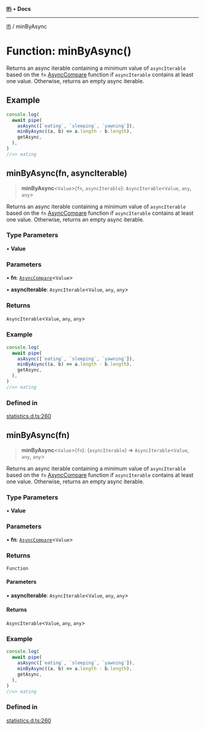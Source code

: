 [**lfi**](../readme.md) • **Docs**

---

[lfi](../globals.md) / minByAsync

# Function: minByAsync()

Returns an async iterable containing a minimum value of `asyncIterable` based on
the `fn` [AsyncCompare](../type-aliases/AsyncCompare.md) function if
`asyncIterable` contains at least one value. Otherwise, returns an empty async
iterable.

## Example

```js
console.log(
  await pipe(
    asAsync([`eating`, `sleeping`, `yawning`]),
    minByAsync((a, b) => a.length - b.length),
    getAsync,
  ),
)
//=> eating
```

## minByAsync(fn, asyncIterable)

> **minByAsync**\<`Value`\>(`fn`, `asyncIterable`): `AsyncIterable`\<`Value`,
> `any`, `any`\>

Returns an async iterable containing a minimum value of `asyncIterable` based on
the `fn` [AsyncCompare](../type-aliases/AsyncCompare.md) function if
`asyncIterable` contains at least one value. Otherwise, returns an empty async
iterable.

### Type Parameters

• **Value**

### Parameters

• **fn**: [`AsyncCompare`](../type-aliases/AsyncCompare.md)\<`Value`\>

• **asyncIterable**: `AsyncIterable`\<`Value`, `any`, `any`\>

### Returns

`AsyncIterable`\<`Value`, `any`, `any`\>

### Example

```js
console.log(
  await pipe(
    asAsync([`eating`, `sleeping`, `yawning`]),
    minByAsync((a, b) => a.length - b.length),
    getAsync,
  ),
)
//=> eating
```

### Defined in

[statistics.d.ts:260](https://github.com/TomerAberbach/lfi/blob/85d6360ac7d8f71c70f308d2ace5bc2aa99ab03d/src/operations/statistics.d.ts#L260)

## minByAsync(fn)

> **minByAsync**\<`Value`\>(`fn`): (`asyncIterable`) =>
> `AsyncIterable`\<`Value`, `any`, `any`\>

Returns an async iterable containing a minimum value of `asyncIterable` based on
the `fn` [AsyncCompare](../type-aliases/AsyncCompare.md) function if
`asyncIterable` contains at least one value. Otherwise, returns an empty async
iterable.

### Type Parameters

• **Value**

### Parameters

• **fn**: [`AsyncCompare`](../type-aliases/AsyncCompare.md)\<`Value`\>

### Returns

`Function`

#### Parameters

• **asyncIterable**: `AsyncIterable`\<`Value`, `any`, `any`\>

#### Returns

`AsyncIterable`\<`Value`, `any`, `any`\>

### Example

```js
console.log(
  await pipe(
    asAsync([`eating`, `sleeping`, `yawning`]),
    minByAsync((a, b) => a.length - b.length),
    getAsync,
  ),
)
//=> eating
```

### Defined in

[statistics.d.ts:260](https://github.com/TomerAberbach/lfi/blob/85d6360ac7d8f71c70f308d2ace5bc2aa99ab03d/src/operations/statistics.d.ts#L260)
